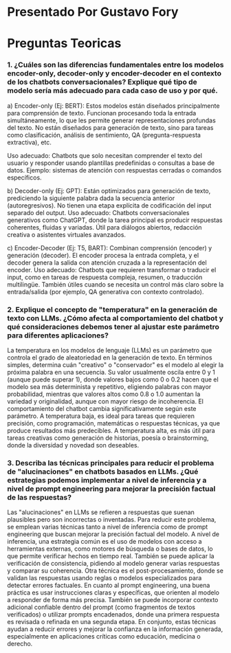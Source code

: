 # Presentado Por Gustavo Fory 
# Preguntas Teoricas 

### 1. ¿Cuáles son las diferencias fundamentales entre los modelos encoder-only, decoder-only y encoder-decoder en el contexto de los chatbots conversacionales? Explique qué tipo de modelo sería más adecuado para cada caso de uso y por qué.
  a) Encoder-only (Ej: BERT):
    Estos modelos están diseñados principalmente para comprensión de texto.
    Funcionan procesando toda la entrada simultáneamente, lo que les permite generar representaciones profundas del texto.
    No están diseñados para generación de texto, sino para tareas como clasificación, análisis de sentimiento, QA (pregunta-respuesta extractiva), etc.

Uso adecuado:
  Chatbots que solo necesitan comprender el texto del usuario y responder usando plantillas predefinidas o consultas a base de datos.
  Ejemplo: sistemas de atención con respuestas cerradas o comandos específicos.

b) Decoder-only (Ej: GPT):
Están optimizados para generación de texto, prediciendo la siguiente palabra dada la secuencia anterior (autoregresivos).
No tienen una etapa explícita de codificación del input separado del output.
Uso adecuado:
Chatbots conversacionales generativos como ChatGPT, donde la tarea principal es producir respuestas coherentes, fluidas y variadas.
Útil para diálogos abiertos, redacción creativa o asistentes virtuales avanzados.

c) Encoder-Decoder (Ej: T5, BART):
Combinan comprensión (encoder) y generación (decoder).
El encoder procesa la entrada completa, y el decoder genera la salida con atención cruzada a la representación del encoder.
Uso adecuado:
Chatbots que requieren transformar o traducir el input, como en tareas de respuesta compleja, resumen, o traducción multilingüe.
También útiles cuando se necesita un control más claro sobre la entrada/salida (por ejemplo, QA generativa con contexto controlado).

### 2. Explique el concepto de "temperatura" en la generación de texto con LLMs. ¿Cómo afecta al comportamiento del chatbot y qué consideraciones debemos tener al ajustar este parámetro para diferentes aplicaciones?
La temperatura en los modelos de lenguaje (LLMs) es un parámetro que controla el grado de aleatoriedad en la generación de texto. En términos simples, determina cuán "creativo" o "conservador" es el modelo al elegir la próxima palabra en una secuencia. Su valor usualmente oscila entre 0 y 1 (aunque puede superar 1), donde valores bajos como 0 o 0.2 hacen que el modelo sea más determinista y repetitivo, eligiendo palabras con mayor probabilidad, mientras que valores altos como 0.8 o 1.0 aumentan la variedad y originalidad, aunque con mayor riesgo de incoherencia.
El comportamiento del chatbot cambia significativamente según este parámetro. A temperatura baja, es ideal para tareas que requieren precisión, como programación, matemáticas o respuestas técnicas, ya que produce resultados más predecibles. A temperatura alta, es más útil para tareas creativas como generación de historias, poesía o brainstorming, donde la diversidad y novedad son deseables.

### 3. Describa las técnicas principales para reducir el problema de "alucinaciones" en chatbots basados en LLMs. ¿Qué estrategias podemos implementar a nivel de inferencia y a nivel de prompt engineering para mejorar la precisión factual de las respuestas?
Las "alucinaciones" en LLMs se refieren a respuestas que suenan plausibles pero son incorrectas o inventadas. Para reducir este problema, se emplean varias técnicas tanto a nivel de inferencia como de prompt engineering que buscan mejorar la precisión factual del modelo.
A nivel de inferencia, una estrategia común es el uso de modelos con acceso a herramientas externas, como motores de búsqueda o bases de datos, lo que permite verificar hechos en tiempo real. También se puede aplicar la verificación de consistencia, pidiendo al modelo generar varias respuestas y comparar su coherencia. Otra técnica es el post-procesamiento, donde se validan las respuestas usando reglas o modelos especializados para detectar errores factuales.
En cuanto al prompt engineering, una buena práctica es usar instrucciones claras y específicas, que orienten al modelo a responder de forma más precisa. También se puede incorporar contexto adicional confiable dentro del prompt (como fragmentos de textos verificados) o utilizar prompts encadenados, donde una primera respuesta es revisada o refinada en una segunda etapa.
En conjunto, estas técnicas ayudan a reducir errores y mejorar la confianza en la información generada, especialmente en aplicaciones críticas como educación, medicina o derecho.

